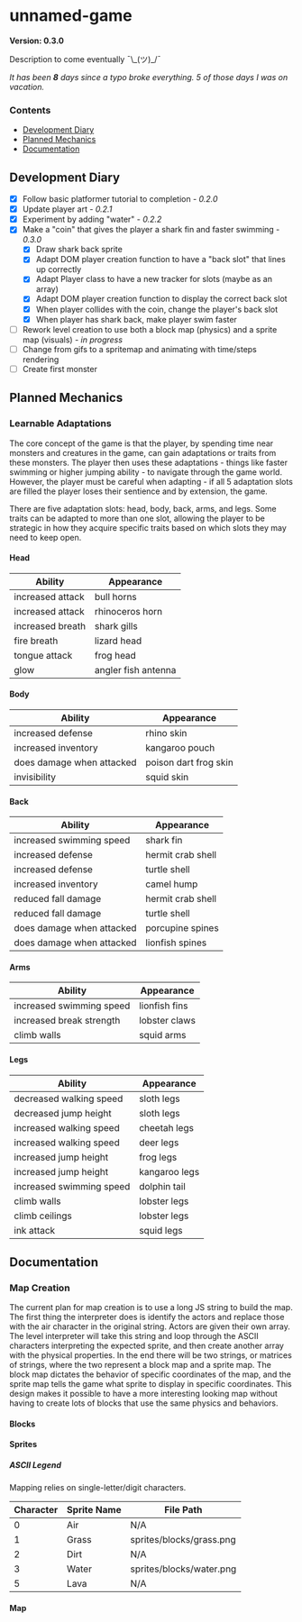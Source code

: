 # unnamed-game

**Version: 0.3.0**

Description to come eventually ¯\\\_(ツ)\_/¯

*It has been **8** days since a typo broke everything. 5 of those days I was on vacation.* 

### Contents

* [Development Diary](#development-diary)
* [Planned Mechanics](#planned-mechanics)
* [Documentation](#documentation)

## Development Diary
- [x] Follow basic platformer tutorial to completion - *0.2.0*
- [x] Update player art - *0.2.1*
- [x] Experiment by adding "water" - *0.2.2*
- [X] Make a "coin" that gives the player a shark fin and faster swimming - *0.3.0*
  - [x] Draw shark back sprite
  - [X] Adapt DOM player creation function to have a "back slot" that lines up correctly
  - [X] Adapt Player class to have a new tracker for slots (maybe as an array)
  - [X] Adapt DOM player creation function to display the correct back slot
  - [X] When player collides with the coin, change the player's back slot
  - [X] When player has shark back, make player swim faster
- [ ] Rework level creation to use both a block map (physics) and a sprite map (visuals) - *in progress*
- [ ] Change from gifs to a spritemap and animating with time/steps rendering
- [ ] Create first monster

## Planned Mechanics

### Learnable Adaptations
The core concept of the game is that the player, by spending time near monsters 
and creatures in the game, can gain adaptations or traits from these monsters.
The player then uses these adaptations - things like faster swimming or higher
jumping ability - to navigate through the game world. However, the player must
be careful when adapting - if all 5 adaptation slots are filled the player
loses their sentience and by extension, the game.


There are five adaptation slots: head, body, back, arms, and legs. Some traits
can be adapted to more than one slot, allowing the player to be strategic in
how they acquire specific traits based on which slots they may need to keep open.


#### Head
Ability           | Appearance
------------------|-------------------
increased attack  |bull horns
increased attack  |rhinoceros horn
increased breath  |shark gills
fire breath       |lizard head
tongue attack     |frog head
glow              |angler fish antenna

#### Body
Ability                   | Appearance
--------------------------|-------------------
increased defense         |rhino skin
increased inventory       |kangaroo pouch
does damage when attacked |poison dart frog skin
invisibility              |squid skin

#### Back
Ability                   | Appearance
--------------------------|-------------------
increased swimming speed  |shark fin
increased defense         |hermit crab shell
increased defense         |turtle shell
increased inventory       |camel hump
reduced fall damage       |hermit crab shell
reduced fall damage       |turtle shell
does damage when attacked |porcupine spines
does damage when attacked |lionfish spines

#### Arms
Ability                   | Appearance
--------------------------|-------------------
increased swimming speed  |lionfish fins
increased break strength  |lobster claws
climb walls               |squid arms

#### Legs
Ability                   | Appearance
--------------------------|-------------------
decreased walking speed   |sloth legs
decreased jump height     |sloth legs
increased walking speed   |cheetah legs
increased walking speed   |deer legs
increased jump height     |frog legs
increased jump height     |kangaroo legs
increased swimming speed  |dolphin tail
climb walls               |lobster legs
climb ceilings            |lobster legs
ink attack                |squid legs

## Documentation

### Map Creation

The current plan for map creation is to use a long JS string to build the map.
The first thing the interpreter does is identify the actors and replace those
with the air character in the original string. Actors are given their own array.
The level interpreter will take this string and loop through the ASCII characters
interpreting the expected sprite, and then create another array with the physical
properties. In the end there will be two strings, or matrices of strings, where the
two represent a block map and a sprite map. The block map dictates the behavior 
of specific coordinates of the map, and the sprite map tells the game what sprite 
to display in specific coordinates. This design makes it possible to have a more 
interesting looking map without having to create lots of blocks that use the same 
physics and behaviors.

#### Blocks

#### Sprites

##### ASCII Legend

Mapping relies on single-letter/digit characters.

Character | Sprite Name | File Path
----------|-------------|-------------------
0         |Air          |N/A
1         |Grass        |sprites/blocks/grass.png
2         |Dirt         |N/A
3         |Water        |sprites/blocks/water.png
5         |Lava         |N/A


#### Map

